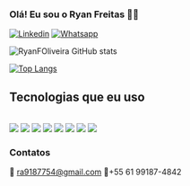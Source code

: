 
### Olá! Eu sou o Ryan Freitas 👋🏼

[![Linkedin](https://img.shields.io/badge/LinkedIn-0077B5?style=for-the-badge&logo=linkedin&logoColor=white)](https://www.linkedin.com/in/ryan-freitas-46011b248/)
 [![Whatsapp](https://img.shields.io/badge/WhatsApp-25D366?style=for-the-badge&logo=whatsapp&logoColor=white)](https://www.linkedin.com/in/ryan-freitas-46011b248/)


![RyanFOliveira GitHub stats](https://github-readme-stats.vercel.app/api?username=RyanFOliveira&show_icons=true&theme=dracula)

[![Top Langs](https://github-readme-stats.vercel.app/api/top-langs/?username=RyanFOliveira&layout=donut-vertical)](https://github.com/anuraghazra/github-readme-stats)

## Tecnologias que eu uso

<div style= "display: inline_block"><br/>
    <img src="https://img.shields.io/badge/Java-ED8B00?style=for-the-badge&logo=openjdk&logoColor=white" />
    <img src="https://img.shields.io/badge/Spring-6DB33F?style=for-the-badge&logo=spring&logoColor=white" />
    <img src="https://img.shields.io/badge/Bootstrap-563D7C?style=for-the-badge&logo=bootstrap&logoColor=white" />
    <img src="https://img.shields.io/badge/Python-14354C?style=for-the-badge&logo=python&logoColor=white" />  <img src="https://img.shields.io/badge/MySQL-00000F?style=for-the-badge&logo=mysql&logoColor=white" />
    <img src="https://img.shields.io/badge/MongoDB-4EA94B?style=for-the-badge&logo=mongodb&logoColor=whitee" />
    <img src="https://img.shields.io/badge/Amazon_AWS-232F3E?style=for-the-badge&logo=amazon-aws&logoColor=white" />
    <img src="https://img.shields.io/badge/R-276DC3?style=for-the-badge&logo=r&logoColor=white" />
</div>

### Contatos
📧 ra9187754@gmail.com 📱+55 61 99187-4842
